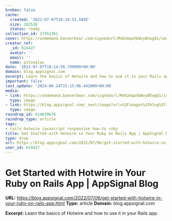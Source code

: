 ```yaml
---
broken: false
cache:
  created: '2022-07-07T18:24:52.589Z'
  size: 282538
  status: ready
collection_id: 17452361
cover: https://ondemand.bannerbear.com/signedurl/Mn62mqoVbWvyB5wgQ1/image.jpg?modifications=W3sibmFtZSI6InRpdGxlIiwidGV4dCI6IkdldCBTdGFydGVkIHdpdGggSG90d2lyZSBpbiBZb3VyIFJ1Ynkgb24gUmFpbHMgQXBwIn0seyJuYW1lIjoiaW1hZ2UiLCJpbWFnZV91cmwiOiJodHRwczovL2FwcHNpZ25hbC1uZXh0anMtYmxvZy03YXZyZndseDgtYXBwc2lnbmFsLnZlcmNlbC5hcHAvaW1hZ2VzL2Jsb2cvMjAyMi0wNy9ob3R3aXJlLnBuZyJ9LHsibmFtZSI6ImNhdGVnb3J5X2xvZ28iLCJpbWFnZV91cmwiOiJodHRwczovL2FwcHNpZ25hbC1uZXh0anMtYmxvZy03YXZyZndseDgtYXBwc2lnbmFsLnZlcmNlbC5hcHAvaW1hZ2VzL2xvZ29zL3J1YnktbG9nby5wbmcifV0&s=0594134765a7c2c4d87a92503610c2daf9d62957fb1a39c8a9552d4ace0cd197
creator_ref:
  _id: 624427
  avatar: ''
  email: ''
  name: pitosalas
date: '2022-07-07T18:14:58.799000+00:00'
domain: blog.appsignal.com
excerpt: Learn the basics of Hotwire and how to use it in your Rails app.
important: false
last_update: '2024-06-24T15:15:06.442000+00:00'
media:
- link: https://ondemand.bannerbear.com/signedurl/Mn62mqoVbWvyB5wgQ1/image.jpg?modifications=W3sibmFtZSI6InRpdGxlIiwidGV4dCI6IkdldCBTdGFydGVkIHdpdGggSG90d2lyZSBpbiBZb3VyIFJ1Ynkgb24gUmFpbHMgQXBwIn0seyJuYW1lIjoiaW1hZ2UiLCJpbWFnZV91cmwiOiJodHRwczovL2FwcHNpZ25hbC1uZXh0anMtYmxvZy03YXZyZndseDgtYXBwc2lnbmFsLnZlcmNlbC5hcHAvaW1hZ2VzL2Jsb2cvMjAyMi0wNy9ob3R3aXJlLnBuZyJ9LHsibmFtZSI6ImNhdGVnb3J5X2xvZ28iLCJpbWFnZV91cmwiOiJodHRwczovL2FwcHNpZ25hbC1uZXh0anMtYmxvZy03YXZyZndseDgtYXBwc2lnbmFsLnZlcmNlbC5hcHAvaW1hZ2VzL2xvZ29zL3J1YnktbG9nby5wbmcifV0&s=0594134765a7c2c4d87a92503610c2daf9d62957fb1a39c8a9552d4ace0cd197
  type: image
- link: https://blog.appsignal.com/_next/image?url=%2Fimages%2Fblog%2F2022-07%2Fhotwire.png&w=1200&q=50
  type: image
raindrop_id: 414639676
raindrop_type: article
tags:
- rails hotwire javascript responsive how-to ruby
title: Get Started with Hotwire in Your Ruby on Rails App | AppSignal Blog
type: drop
url: https://blog.appsignal.com/2022/07/06/get-started-with-hotwire-in-your-ruby-on-rails-app.html
user_id: 624427
---
```


# Get Started with Hotwire in Your Ruby on Rails App | AppSignal Blog

**URL:** https://blog.appsignal.com/2022/07/06/get-started-with-hotwire-in-your-ruby-on-rails-app.html
**Type:** article
**Domain:** blog.appsignal.com

**Excerpt:** Learn the basics of Hotwire and how to use it in your Rails app.
